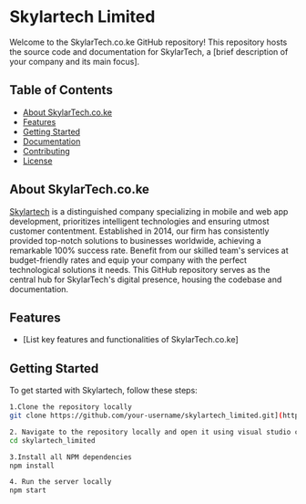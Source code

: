 # Skylartech Limited

Welcome to the SkylarTech.co.ke GitHub repository! This repository hosts the source code and documentation for SkylarTech, a [brief description of your company and its main focus].

## Table of Contents
- [About SkylarTech.co.ke](#about-skylartechcoke)
- [Features](#features)
- [Getting Started](#getting-started)
- [Documentation](#documentation)
- [Contributing](#contributing)
- [License](https://github.com/Skylartech-Limited/skylartech_limited/blob/master/LICENSE)

## About SkylarTech.co.ke

[Skylartech](https://www.skylartech.co.ke) is a distinguished company specializing in mobile and web app development, prioritizes intelligent technologies and ensuring utmost customer contentment. Established in 2014, our firm has consistently provided top-notch solutions to businesses worldwide, achieving a remarkable 100% success rate. Benefit from our skilled team's services at budget-friendly rates and equip your company with the perfect technological solutions it needs. This GitHub repository serves as the central hub for SkylarTech's digital presence, housing the codebase and documentation.

## Features

- [List key features and functionalities of SkylarTech.co.ke]

## Getting Started

To get started with Skylartech, follow these steps:
```bash
1.Clone the repository locally
git clone https://github.com/your-username/skylartech_limited.git](https://github.com/Skylartech-Limited/skylartech_limited.git)https://github.com/Skylartech-Limited/skylartech_limited.git

2. Navigate to the repository locally and open it using visual studio code
cd skylartech_limited

3.Install all NPM dependencies
npm install

4. Run the server locally
npm start
